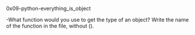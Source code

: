 0x09-python-everything_is_object

-What function would you use to get the type of an object?
Write the name of the function in the file, without ().